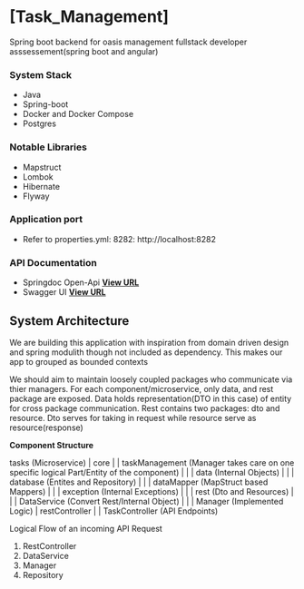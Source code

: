 # [Task_Management]

Spring boot backend for oasis management fullstack developer asssessement(spring boot and angular) 

### System Stack
- Java
- Spring-boot
- Docker and Docker Compose
- Postgres

### Notable Libraries
- Mapstruct
- Lombok
- Hibernate
- Flyway

### Application port
- Refer to properties.yml: 8282: http://localhost:8282

### API Documentation
- Springdoc Open-Api **[View URL](http://localhost:8282/finspeed-api-docs)**
- Swagger UI **[View URL](http://localhost:8282/swagger-ui/index.html)**

## System Architecture
We are building this application with inspiration from domain driven design and spring modulith though not included as dependency. This makes our app to grouped as bounded contexts

We should aim to maintain loosely coupled packages who communicate via thier managers. For each component/microservice, only data, and rest package are exposed. 
Data holds representation(DTO in this case) of entity for cross package communication. Rest contains two packages: dto and resource. Dto serves for taking in request while resource serve as resource(response)


**Component Structure**

tasks (Microservice)
| core
| | taskManagement (Manager takes care on one specific logical Part/Entity of the component)
| | | data (Internal Objects)
| | | database (Entites and Repository)
| | | dataMapper (MapStruct based Mappers)
| | | exception (Internal Exceptions)
| | | rest (Dto and Resources)
| | | DataService (Convert Rest/Internal Object)
| | | Manager (Implemented Logic)
| restController
| | TaskController (API Endpoints)

Logical Flow of an incoming API Request
1. RestController
2. DataService
3. Manager
4. Repository
 

